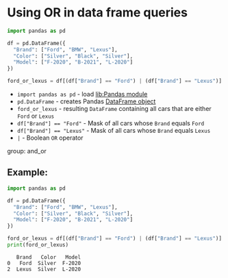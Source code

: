 # Using OR in data frame queries

```python
import pandas as pd

df = pd.DataFrame({
  "Brand": ["Ford", "BMW", "Lexus"],
  "Color": ["Silver", "Black", "Silver"],
  "Model": ["F-2020", "B-2021", "L-2020"]
})

ford_or_lexus = df[(df["Brand"] == "Ford") | (df["Brand"] == "Lexus")]
```

- `import pandas as pd` - load [lib:Pandas module](/python-pandas/how-to-install-pandas)
- `pd.DataFrame` - creates Pandas [DataFrame object](https://pandas.pydata.org/docs/reference/api/pandas.DataFrame.html)
- `ford_or_lexus` - resulting `DataFrame` containing all cars that are either `Ford` or `Lexus`
- `df["Brand"] == "Ford"` - Mask of all cars whose `Brand` equals `Ford`
- `df["Brand"] == "Lexus"` - Mask of all cars whose `Brand` equals `Lexus`
- `|` - Boolean `OR` operator

group: and_or

## Example: 
```python
import pandas as pd

df = pd.DataFrame({
  "Brand": ["Ford", "BMW", "Lexus"],
  "Color": ["Silver", "Black", "Silver"],
  "Model": ["F-2020", "B-2021", "L-2020"]
})

ford_or_lexus = df[(df["Brand"] == "Ford") | (df["Brand"] == "Lexus")]
print(ford_or_lexus)
```
```
   Brand   Color   Model
0   Ford  Silver  F-2020
2  Lexus  Silver  L-2020

```

